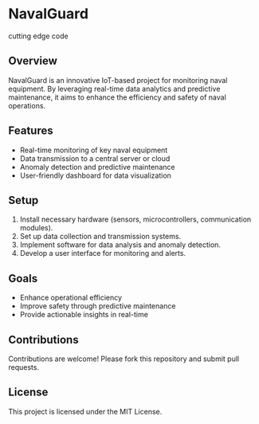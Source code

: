 # NavalGuard
cutting edge code


## Overview
NavalGuard is an innovative IoT-based project for monitoring naval equipment. By leveraging real-time data analytics and predictive maintenance, it aims to enhance the efficiency and safety of naval operations.

## Features
- Real-time monitoring of key naval equipment
- Data transmission to a central server or cloud
- Anomaly detection and predictive maintenance
- User-friendly dashboard for data visualization

## Setup
1. Install necessary hardware (sensors, microcontrollers, communication modules).
2. Set up data collection and transmission systems.
3. Implement software for data analysis and anomaly detection.
4. Develop a user interface for monitoring and alerts.

## Goals
- Enhance operational efficiency
- Improve safety through predictive maintenance
- Provide actionable insights in real-time

## Contributions
Contributions are welcome! Please fork this repository and submit pull requests.

## License
This project is licensed under the MIT License.

